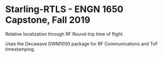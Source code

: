 # Starling-RTLS - ENGN 1650 Capstone, Fall 2019
Relative localization through RF Round-trip time of flight.

Uses the Decawave DWM1000 package for RF Communications and ToF timestamping.

